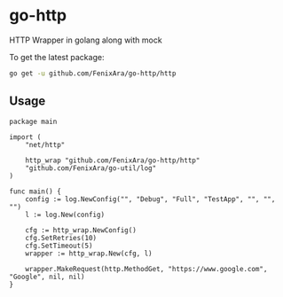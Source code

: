 # go-http
HTTP Wrapper in golang along with mock

To get the latest package: 

```sh
go get -u github.com/FenixAra/go-http/http
```

## Usage
```
package main

import (
	"net/http"

	http_wrap "github.com/FenixAra/go-http/http"
	"github.com/FenixAra/go-util/log"
)

func main() {
	config := log.NewConfig("", "Debug", "Full", "TestApp", "", "", "")
	l := log.New(config)

	cfg := http_wrap.NewConfig()
	cfg.SetRetries(10)
	cfg.SetTimeout(5)
	wrapper := http_wrap.New(cfg, l)

	wrapper.MakeRequest(http.MethodGet, "https://www.google.com", "Google", nil, nil)
}
```